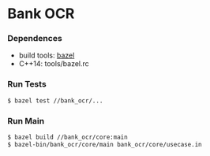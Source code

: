 # Bank OCR

### Dependences 

- build tools: [bazel](https://www.bazel.build)
- C++14: tools/bazel.rc

### Run Tests

```bash
$ bazel test //bank_ocr/... 
```

### Run Main

```bash
$ bazel build //bank_ocr/core:main
$ bazel-bin/bank_ocr/core/main bank_ocr/core/usecase.in
```
